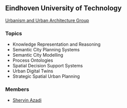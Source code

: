 ## Eindhoven University of Technology

[Urbanism and Urban Architecture Group](https://www.tue.nl/en/research/research-groups/living-cities/urbanism-and-urban-architecture/)

### Topics

- Knowledge Representation and Reasoning
- Semantic City Planning Systems
- Semantic City Modelling
- Process Ontologies
- Spatial Decision Support Systems
- Urban Digital Twins
- Strategic Spatial Urban Planning

### Members

- [Shervin Azadi](https://research.tue.nl/en/persons/shervin-azadi)